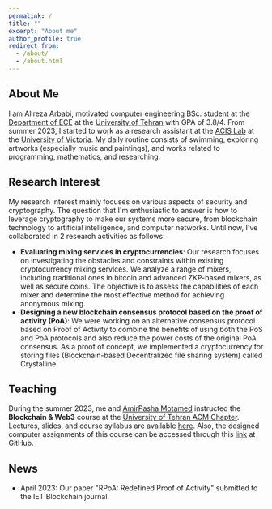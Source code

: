 ```yaml
---
permalink: /
title: ""
excerpt: "About me"
author_profile: true
redirect_from: 
  - /about/
  - /about.html
---
```



## About Me
I am Alireza Arbabi, motivated computer engineering BSc. student at the [Department of ECE](https://ece.ut.ac.ir/en/ece) at the [University of Tehran](https://ut.ac.ir/en) with GPA of 3.8/4. From summer 2023, I started to work as a research assistant at the [ACIS Lab](https://www.uvic.ca/research/labs/acis/index.php) at the [University of Victoria](https://www.uvic.ca/). My daily routine consists of swimming, exploring artworks (especially music and paintings), and works related to programming, mathematics, and researching.


## Research Interest

My research interest mainly focuses on various aspects of security and cryptography. The question that I'm enthusiastic to answer is how to leverage cryptography to make our systems more secure, from blockchain technology to artificial intelligence, and computer networks.
Until now, I've collaborated in 2 research activities as follows:
- **Evaluating mixing services in cryptocurrencies**: Our research focuses on investigating the obstacles and constraints within existing cryptocurrency mixing services. We analyze a range of mixers, including traditional ones in bitcoin and advanced ZKP-based mixers, as well as secure coins. The
objective is to assess the capabilities of each mixer and determine the most effective method for achieving anonymous mixing.
- **Designing a new blockchain consensus protocol based on the proof of activity (PoA)**: We were working on an alternative consensus protocol based on Proof of Activity to combine the benefits of using both the PoS
and PoA protocols and also reduce the power costs of the original PoA consensus. As a proof of concept, we implemented a
cryptocurrency for storing files (Blockchain-based Decentralized file sharing system) called Crystalline.

## Teaching

During the summer 2023, me and [AmirPasha Motamed]([https://github.com/aamirpashaa](https://www.linkedin.com/in/amir-pasha-motamed-4691857a/?originalSubdomain=ir)) instructed the **Blockchain & Web3** course at the [University of Tehran ACM Chapter](https://ut-acm.ir/). Lectures, slides, and course syllabus are available [here](https://drive.google.com/drive/u/0/folders/1iHDbupD091NBzgU5VDBhY4xBb2VC4mFq). Also, the designed computer assignments of this course can be accessed through this [link](https://github.com/UT-ACM-Student-Chapter/Blockchain-SoC-Projects/tree/main) at GitHub.

## News
- April 2023: Our paper "RPoA: Redefined Proof of Activity" submitted to the IET Blockchain journal.
